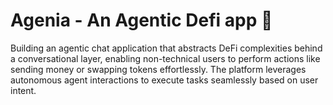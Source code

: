 # Agenia - An Agentic Defi app 💬

Building an agentic chat application that abstracts DeFi complexities behind a conversational layer, enabling non-technical users to perform actions like sending money or swapping tokens effortlessly. The platform leverages autonomous agent interactions to execute tasks seamlessly based on user intent.
